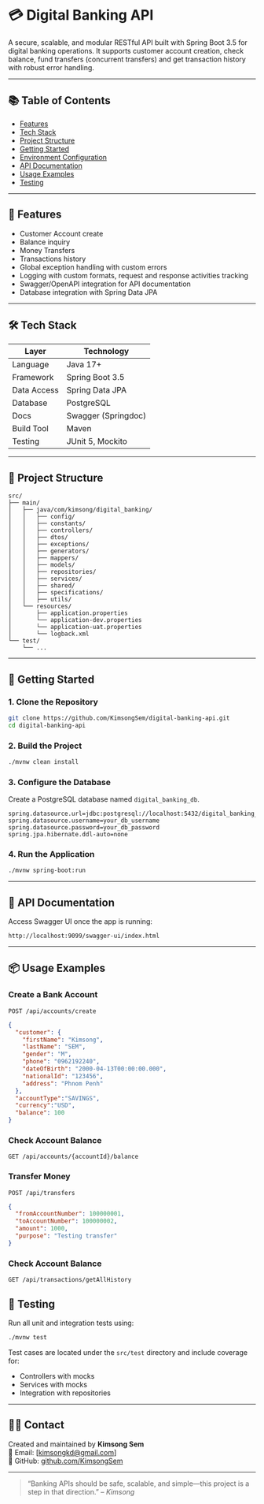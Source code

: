 # 💳 Digital Banking API

A secure, scalable, and modular RESTful API built with Spring Boot 3.5 for digital banking operations. It supports customer account creation, check balance, fund transfers (concurrent transfers) and get transaction history with robust error handling.

---

## 📚 Table of Contents

- [Features](#-features)
- [Tech Stack](#-tech-stack)
- [Project Structure](#-project-structure)
- [Getting Started](#-getting-started)
- [Environment Configuration](#-environment-configuration)
- [API Documentation](#-api-documentation)
- [Usage Examples](#-usage-examples)
- [Testing](#-testing)

---

## 🚀 Features

- Customer Account create  
- Balance inquiry 
- Money Transfers
- Transactions history
- Global exception handling with custom errors
- Logging with custom formats, request and response activities tracking
- Swagger/OpenAPI integration for API documentation  
- Database integration with Spring Data JPA

---

## 🛠 Tech Stack

| Layer           | Technology                |
|----------------|---------------------------|
| Language        | Java 17+                  |
| Framework       | Spring Boot 3.5           |
| Data Access     | Spring Data JPA           |
| Database        | PostgreSQL                |
| Docs            | Swagger (Springdoc)       |
| Build Tool      | Maven                     |
| Testing         | JUnit 5, Mockito          |

---

## 📁 Project Structure

```
src/
├── main/
│   ├── java/com/kimsong/digital_banking/
│   │   ├── config/
│   │   ├── constants/
│   │   ├── controllers/
│   │   ├── dtos/
│   │   ├── exceptions/
│   │   ├── generators/
│   │   ├── mappers/
│   │   ├── models/
│   │   ├── repositories/
│   │   ├── services/
│   │   ├── shared/
│   │   ├── specifications/
│   │   ├── utils/
│   └── resources/
│       ├── application.properties
│       └── application-dev.properties
│       └── application-uat.properties
│       └── logback.xml
└── test/
    └── ...
```

---

## 🧰 Getting Started

### 1. Clone the Repository

```bash
git clone https://github.com/KimsongSem/digital-banking-api.git
cd digital-banking-api
```

### 2. Build the Project

```bash
./mvnw clean install
```

### 3. Configure the Database

Create a PostgreSQL database named `digital_banking_db`.

```properties
spring.datasource.url=jdbc:postgresql://localhost:5432/digital_banking_db
spring.datasource.username=your_db_username
spring.datasource.password=your_db_password
spring.jpa.hibernate.ddl-auto=none
```

### 4. Run the Application

```bash
./mvnw spring-boot:run
```

---

## 📄 API Documentation

Access Swagger UI once the app is running:

```
http://localhost:9099/swagger-ui/index.html
```

---

## 📦 Usage Examples

### Create a Bank Account

`POST /api/accounts/create`

```json
{
  "customer": {
    "firstName": "Kimsong",
    "lastName": "SEM",
    "gender": "M",
    "phone": "0962192240",
    "dateOfBirth": "2000-04-13T00:00:00.000",
    "nationalId": "123456",
    "address": "Phnom Penh"
  },
  "accountType":"SAVINGS",
  "currency":"USD",
  "balance": 100
}
```

### Check Account Balance

`GET /api/accounts/{accountId}/balance`

### Transfer Money

`POST /api/transfers`

```json
{
  "fromAccountNumber": 100000001,
  "toAccountNumber": 100000002,
  "amount": 1000,
  "purpose": "Testing transfer"
}
```

### Check Account Balance

`GET /api/transactions/getAllHistory`

## 🧪 Testing

Run all unit and integration tests using:

```bash
./mvnw test
```

Test cases are located under the `src/test` directory and include coverage for:

- Controllers with mocks
- Services with mocks
- Integration with repositories
---

## 🙋‍♂️ Contact

Created and maintained by **Kimsong Sem**  
📧 Email: [kimsongkd@gmail.com]  
🔗 GitHub: [github.com/KimsongSem](https://github.com/KimsongSem)

---

> “Banking APIs should be safe, scalable, and simple—this project is a step in that direction.” – _Kimsong_
